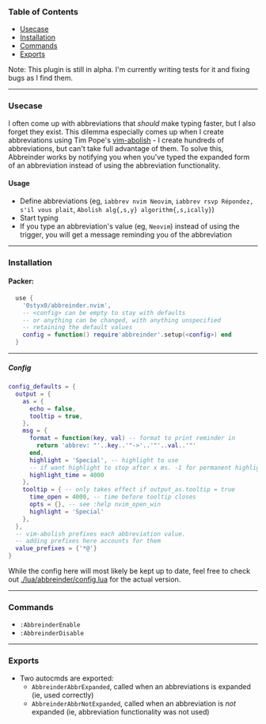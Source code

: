 ### Table of Contents
+ [Usecase](#usecase)
+ [Installation](#installation)
+ [Commands](#commands)
+ [Exports](#exports)

Note: This plugin is still in alpha. I'm currently writing tests for it and fixing bugs as I find them.

---

### Usecase
I often come up with abbreviations that _should_ make typing faster, but I also forget they exist.
This dilemma especially comes up when I create abbreviations using Tim Pope's [vim-abolish](https://github.com/tpope/vim-abolish) - I create hundreds of abbreviations, but can't take full advantage of them. To solve this, Abbreinder works by notifying you when you've typed the expanded form of an abbreviation instead of using the abbreviation functionality.


#### Usage
+ Define abbreviations (eg, `iabbrev nvim Neovim`, `iabbrev rsvp Répondez, s'il vous plait`, `Abolish alg{,s,y} algorithm{,s,ically}`)
+ Start typing
+ If you type an abbreviation's value (eg, `Neovim`) instead of using the trigger, you will get a message reminding you of the abbreviation

---

### Installation

#### Packer:
```lua
  use {
    '0styx0/abbreinder.nvim',
    -- <config> can be empty to stay with defaults
    -- or anything can be changed, with anything unspecified
    -- retaining the default values
    config = function() require'abbreinder'.setup(<config>) end
  }
```

----

##### Config
```lua
config_defaults = {
  output = {
    as = {
      echo = false,
      tooltip = true,
    },
    msg = {
      format = function(key, val) -- format to print reminder in
        return 'abbrev: "'..key..'"->'..'"'..val..'"'
      end,
      highlight = 'Special', -- highlight to use
      -- if want highlight to stop after x ms. -1 for permanent highlight
      highlight_time = 4000
    },
    tooltip = { -- only takes effect if output_as.tooltip = true
      time_open = 4000, -- time before tooltip closes
      opts = {}, -- see :help nvim_open_win
      highlight = 'Special'
    },
  },
  -- vim-abolish prefixes each abbreviation value.
  -- adding prefixes here accounts for them
  value_prefixes = {'*@'}
}
```
While the config here will most likely be kept up to date, feel free to check out [./lua/abbreinder/config.lua](./lua/abbreinder/config.lua) for the actual version.

---

### Commands
+ `:AbbreinderEnable`
+ `:AbbreinderDisable`

---

### Exports
+ Two autocmds are exported:
  + `AbbreinderAbbrExpanded`, called when an abbreviations is expanded (ie, used correctly)
  + `AbbreinderAbbrNotExpanded`, called when an abbreviation is _not_ expanded (ie, abbreviation functionality was not used)



